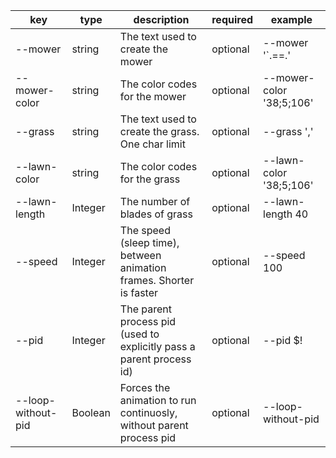 | key                | type    | description                                                          | required | example                  |
|--------------------|---------|----------------------------------------------------------------------|----------|--------------------------|
| --mower            | string  | The text used to create the mower                                    | optional | --mower '`.==.'          |
| --mower-color      | string  | The color codes for the mower                                        | optional | --mower-color '38;5;106' |
| --grass            | string  | The text used to create the grass. One char limit                    | optional | --grass ','              |
| --lawn-color       | string  | The color codes for the grass                                        | optional | --lawn-color '38;5;106'  |
| --lawn-length      | Integer | The number of blades of grass                                        | optional | --lawn-length 40         |
| --speed            | Integer | The speed (sleep time), between animation frames. Shorter is faster  | optional | --speed 100              |
| --pid              | Integer | The parent process pid (used to explicitly pass a parent process id) | optional | --pid $!                 |
| --loop-without-pid | Boolean | Forces the animation to run continuosly, without parent process pid  | optional | --loop-without-pid       |
